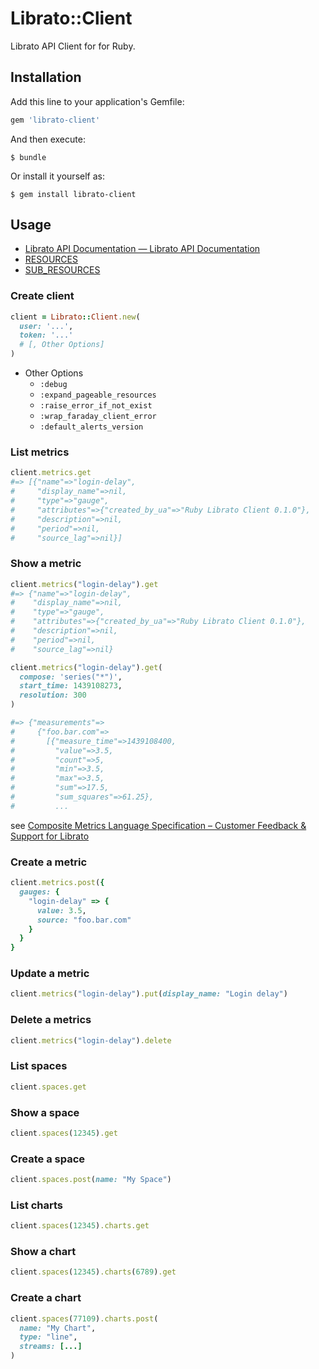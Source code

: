 # Librato::Client

Librato API Client for for Ruby.

## Installation

Add this line to your application's Gemfile:

```ruby
gem 'librato-client'
```

And then execute:

    $ bundle

Or install it yourself as:

    $ gem install librato-client

## Usage

* [Librato API Documentation — Librato API Documentation](http://dev.librato.com/v1)
* [RESOURCES](https://github.com/winebarrel/librato-client/blob/master/lib/librato/client/client.rb#L11)
* [SUB_RESOURCES](https://github.com/winebarrel/librato-client/blob/master/lib/librato/client/resource.rb#L2)

### Create client

```ruby
client = Librato::Client.new(
  user: '...',
  token: '...'
  # [, Other Options]
)
```

* Other Options
  * `:debug`
  * `:expand_pageable_resources`
  * `:raise_error_if_not_exist`
  * `:wrap_faraday_client_error`
  * `:default_alerts_version`

### List metrics

```ruby
client.metrics.get
#=> [{"name"=>"login-delay",
#     "display_name"=>nil,
#     "type"=>"gauge",
#     "attributes"=>{"created_by_ua"=>"Ruby Librato Client 0.1.0"},
#     "description"=>nil,
#     "period"=>nil,
#     "source_lag"=>nil}]
```

### Show a metric

```ruby
client.metrics("login-delay").get
#=> {"name"=>"login-delay",
#    "display_name"=>nil,
#    "type"=>"gauge",
#    "attributes"=>{"created_by_ua"=>"Ruby Librato Client 0.1.0"},
#    "description"=>nil,
#    "period"=>nil,
#    "source_lag"=>nil}
```

```ruby
client.metrics("login-delay").get(
  compose: 'series("*")',
  start_time: 1439108273,
  resolution: 300
)

#=> {"measurements"=>
#     {"foo.bar.com"=>
#       [{"measure_time"=>1439108400,
#         "value"=>3.5,
#         "count"=>5,
#         "min"=>3.5,
#         "max"=>3.5,
#         "sum"=>17.5,
#         "sum_squares"=>61.25},
#         ...
```

see [Composite Metrics Language Specification – Customer Feedback & Support for Librato](http://support.metrics.librato.com/knowledgebase/articles/337431-composite-metrics-language-specification)

### Create a metric

```ruby
client.metrics.post({
  gauges: {
    "login-delay" => {
      value: 3.5,
      source: "foo.bar.com"
    }
  }
}
```

### Update a metric

```ruby
client.metrics("login-delay").put(display_name: "Login delay")
```

### Delete a metrics

```ruby
client.metrics("login-delay").delete
```

### List spaces

```ruby
client.spaces.get
```

### Show a space

```ruby
client.spaces(12345).get
```

### Create a space

```ruby
client.spaces.post(name: "My Space")
```

### List charts

```ruby
client.spaces(12345).charts.get
```

### Show a chart

```ruby
client.spaces(12345).charts(6789).get
```

### Create a chart

```ruby
client.spaces(77109).charts.post(
  name: "My Chart",
  type: "line",
  streams: [...]
)
```
